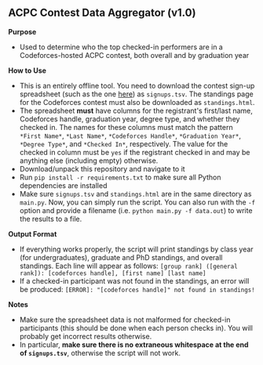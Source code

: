 ## ACPC Contest Data Aggregator (v1.0)

**Purpose**
* Used to determine who the top checked-in performers are in a Codeforces-hosted ACPC contest, both overall and by graduation year

**How to Use**
* This is an entirely offline tool. You need to download the contest sign-up spreadsheet (such as the one [here](https://docs.google.com/spreadsheets/d/1E2b4oHgNdRWvbVOO_NktqjgtFB4GkUklwyrLIMSJCXw/edit#gid=433302416)) as `signups.tsv`. The standings page for the Codeforces contest must also be downloaded as `standings.html`.
* The spreadsheet **must** have columns for the registrant's first/last name, Codeforces handle, graduation year, degree type, and whether they checked in. The names for these columns must match the pattern `*First Name*`, `*Last Name*`, `*Codeforces Handle*`, `*Graduation Year*`, `*Degree Type*`, and `*Checked In*`, respectively. The value for the checked in column must be `yes` if the registrant checked in and may be anything else (including empty) otherwise.
* Download/unpack this repository and navigate to it
* Run `pip install -r requirements.txt` to make sure all Python dependencies are installed
* Make sure `signups.tsv` and `standings.html` are in the same directory as `main.py`. Now, you can simply run the script. You can also run with the `-f` option and provide a filename (i.e. `python main.py -f data.out`) to write the results to a file.

**Output Format**
* If everything works properly, the script will print standings by class year (for undergraduates), graduate and PhD standings, and overall standings. Each line will appear as follows:
`[group rank] ([general rank]): [codeforces handle], [first name] [last name]`
* If a checked-in participant was not found in the standings, an error will be produced:
`[ERROR]: "[codeforces handle]" not found in standings!`

**Notes**
* Make sure the spreadsheet data is not malformed for checked-in participants (this should be done when each person checks in). You will probably get incorrect results otherwise. 
* In particular, **make sure there is no extraneous whitespace at the end of `signups.tsv`**, otherwise the script will not work.